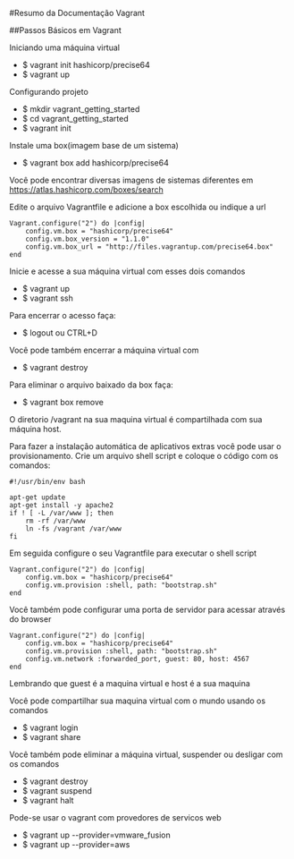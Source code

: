 #Resumo da Documentação Vagrant

##Passos Básicos em Vagrant

Iniciando uma máquina virtual
- $ vagrant init hashicorp/precise64
- $ vagrant up

Configurando projeto
- $ mkdir vagrant_getting_started
- $ cd vagrant_getting_started
- $ vagrant init

Instale uma box(imagem base de um sistema)
- $ vagrant box add hashicorp/precise64

Você pode encontrar diversas imagens de sistemas diferentes em https://atlas.hashicorp.com/boxes/search

Edite o arquivo Vagrantfile e adicione a box escolhida ou indique a url

    Vagrant.configure("2") do |config|
        config.vm.box = "hashicorp/precise64"
        config.vm.box_version = "1.1.0"
        config.vm.box_url = "http://files.vagrantup.com/precise64.box"
    end

Inicie e acesse a sua máquina virtual com esses dois comandos
- $ vagrant up
- $ vagrant ssh

Para encerrar o acesso faça:
- $ logout ou CTRL+D

Você pode também encerrar a máquina virtual com
- $ vagrant destroy

Para eliminar o arquivo baixado da box faça:
- $ vagrant box remove

O diretorio /vagrant na sua maquina virtual é compartilhada com sua máquina host.

Para fazer a instalação automática de aplicativos extras você pode usar o provisionamento.
Crie um arquivo shell script e coloque o código com os comandos:

    #!/usr/bin/env bash
    
    apt-get update 
    apt-get install -y apache2
    if ! [ -L /var/www ]; then
        rm -rf /var/www
        ln -fs /vagrant /var/www
    fi

Em seguida configure o seu Vagrantfile para executar o shell script

    Vagrant.configure("2") do |config|
        config.vm.box = "hashicorp/precise64"
        config.vm.provision :shell, path: "bootstrap.sh"
    end

Você também pode configurar uma porta de servidor para acessar através do browser

    Vagrant.configure("2") do |config|
        config.vm.box = "hashicorp/precise64"
        config.vm.provision :shell, path: "bootstrap.sh"
        config.vm.network :forwarded_port, guest: 80, host: 4567
    end
    
Lembrando que guest é a maquina virtual e host é a sua maquina

Você pode compartilhar sua maquina virtual com o mundo usando os comandos
- $ vagrant login
- $ vagrant share

Você também pode eliminar a máquina virtual, suspender ou desligar com os comandos
- $ vagrant destroy
- $ vagrant suspend
- $ vagrant halt

Pode-se usar o vagrant com provedores de servicos web
- $ vagrant up --provider=vmware_fusion
- $ vagrant up --provider=aws
